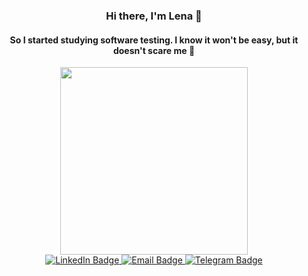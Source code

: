 <div id="header" align="center">
  
### Hi there, I'm Lena  👋


#### So I started studying software testing. I know it won't be easy, but it doesn't scare me :muscle:
</div>  

<div id="header" align="center">
<img src="https://testpro.io/wp-content/uploads/2020/03/qa-logo-e1572649671501-300x300-2.png" width="300"/>
</div>


<div id="badges" align="center">
  <a href="linkedin.com/in/lena-tsiuper">
    <img src="https://img.shields.io/badge/LinkedIn-blue?style=for-the-badge&logo=linkedin&logoColor=white" alt="LinkedIn Badge"/>
  </a>
  
  <a href="ltsiuper@gmail.com">
    <img src="https://img.shields.io/badge/Email-yellow?style=for-the-badge&logo=email&logoColor=white" alt="Email Badge"/>
  </a>
  
  <a href="https://t.me/lenatsiuper">
   <img src="https://img.shields.io/badge/Telegram-blue?style=for-the-badge&logo=telegram&logoColor=white" alt="Telegram Badge"/>
  </a> 
  
</div>


